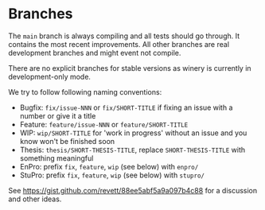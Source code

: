 <!---~~~~~~~~~~~~~~~~~~~~~~~~~~~~~~~~~~~~~~~~~~~~~~~~~~~~~~~~~~~~~~~~~~~~~~~~~~~
  ~ Copyright (c) 2020 Contributors to the Eclipse Foundation
  ~
  ~ See the NOTICE file(s) distributed with this work for additional
  ~ information regarding copyright ownership.
  ~
  ~ This program and the accompanying materials are made available under the
  ~ terms of the Eclipse Public License 2.0 which is available at
  ~ http://www.eclipse.org/legal/epl-2.0, or the Apache Software License 2.0
  ~ which is available at https://www.apache.org/licenses/LICENSE-2.0.
  ~
  ~ SPDX-License-Identifier: EPL-2.0 OR Apache-2.0
  ~~~~~~~~~~~~~~~~~~~~~~~~~~~~~~~~~~~~~~~~~~~~~~~~~~~~~~~~~~~~~~~~~~~~~~~~~~~~-->


# Branches

The `main` branch is always compiling and all tests should go through.
It contains the most recent improvements.
All other branches are real development branches and might event not compile.

There are no explicit branches for stable versions as winery is currently in development-only mode.

We try to follow following naming conventions:

  - Bugfix: `fix/issue-NNN` or `fix/SHORT-TITLE` if fixing an issue with a number or give it a title
  - Feature: `feature/issue-NNN` or `feature/SHORT-TITLE`
  - WIP: `wip/SHORT-TITLE` for 'work in progress' without an issue and you know won't be finished soon
  - Thesis: `thesis/SHORT-THESIS-TITLE`, replace `SHORT-THESIS-TITLE` with something meaningful
  - EnPro: prefix `fix`, `feature`, `wip` (see below) with `enpro/`
  - StuPro: prefix `fix`, `feature`, `wip` (see below) with `stupro/`

See <https://gist.github.com/revett/88ee5abf5a9a097b4c88> for a discussion and other ideas.
